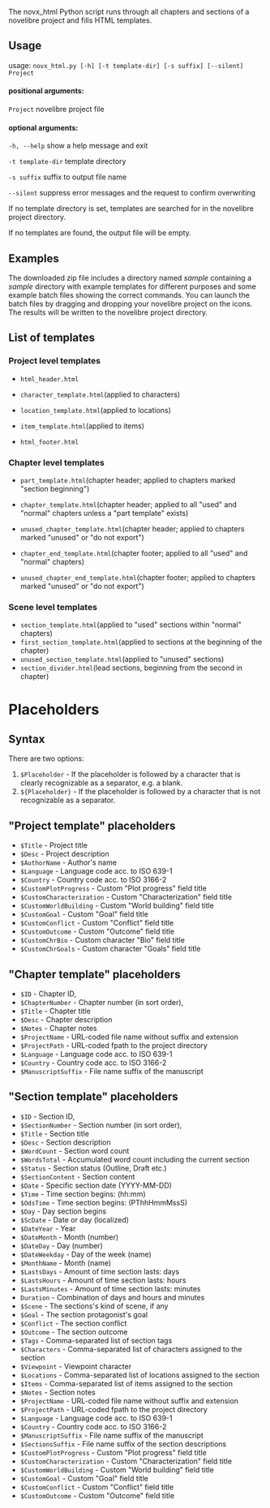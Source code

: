 The novx_html Python script runs through all chapters and sections of a novelibre project and fills HTML templates.

## Usage
usage: `novx_html.py [-h] [-t template-dir] [-s suffix] [--silent] Project`

#### positional arguments:
 `Project`     novelibre project file

#### optional arguments:
 `-h, --help`    show a help message and exit
 
 `-t template-dir` template directory
 
 `-s suffix`    suffix to output file name
 
 `--silent`     suppress error messages and the request to confirm overwriting

If no template directory is set, templates are searched for in the novelibre 
project directory.

If no templates are found, the output file will be empty.


## Examples
The downloaded zip file includes a directory named *sample* containing a *sample* 
directory with example templates for different purposes and some example batch files 
showing the correct commands. 
You can launch the batch files by dragging and dropping your novelibre project on 
the icons. 
The results will be written to the novelibre project directory.


## List of templates

### Project level templates

- `html_header.html`

- `character_template.html`(applied to characters)
- `location_template.html`(applied to locations)
- `item_template.html`(applied to items)

- `html_footer.html`

### Chapter level templates

- `part_template.html`(chapter header; applied to chapters marked "section beginning")
- `chapter_template.html`(chapter header; applied to all "used" and "normal" chapters unless a "part template" exists)
- `unused_chapter_template.html`(chapter header; applied to chapters marked "unused" or "do not export")


- `chapter_end_template.html`(chapter footer; applied to all "used" and "normal" chapters)
- `unused_chapter_end_template.html`(chapter footer; applied to chapters marked "unused" or "do not export")



### Scene level templates

- `section_template.html`(applied to "used" sections within "normal" chapters)
- `first_section_template.html`(applied  to sections at the beginning of the chapter)
- `unused_section_template.html`(applied to "unused" sections)
- `section_divider.html`(lead sections, beginning from the second in chapter)


# Placeholders

## Syntax

There are two options:

1.  `$Placeholder` - If the placeholder is followed by a character that
    is clearly recognizable as a separator, e.g. a blank.
2.  `${Placeholder}` - If the placeholder is followed by a character
    that is not recognizable as a separator.

## \"Project template\" placeholders

-   `$Title` - Project title
-   `$Desc` - Project description
-   `$AuthorName` - Author\'s name
-   `$Language` - Language code acc. to ISO 639-1
-   `$Country` - Country code acc. to ISO 3166-2
-   `$CustomPlotProgress` - Custom \"Plot progress\" field title
-   `$CustomCharacterization` - Custom \"Characterization\" field title
-   `$CustomWorldBuilding` - Custom \"World building\" field title
-   `$CustomGoal` - Custom \"Goal\" field title
-   `$CustomConflict` - Custom \"Conflict\" field title
-   `$CustomOutcome` - Custom \"Outcome\" field title
-   `$CustomChrBio` - Custom character \"Bio\" field title
-   `$CustomChrGoals` - Custom character \"Goals\" field title

## \"Chapter template\" placeholders

-   `$ID` - Chapter ID,
-   `$ChapterNumber` - Chapter number (in sort order),
-   `$Title` - Chapter title
-   `$Desc` - Chapter description
-   `$Notes` - Chapter notes
-   `$ProjectName` - URL-coded file name without suffix and extension
-   `$ProjectPath` - URL-coded fpath to the project directory
-   `$Language` - Language code acc. to ISO 639-1
-   `$Country` - Country code acc. to ISO 3166-2
-   `$ManuscriptSuffix` - File name suffix of the manuscript

## \"Section template\" placeholders

-   `$ID` - Section ID,
-   `$SectionNumber` - Section number (in sort order),
-   `$Title` - Section title
-   `$Desc` - Section description
-   `$WordCount` - Section word count
-   `$WordsTotal` - Accumulated word count including the current section
-   `$Status` - Section status (Outline, Draft etc.)
-   `$SectionContent` - Section content
-   `$Date` - Specific section date (YYYY-MM-DD)
-   `$Time` - Time section begins: (hh:mm)
-   `$OdsTime` - Time section begins: (PThhHmmMssS)
-   `$Day` - Day section begins
-   `$ScDate` - Date or day (localized)
-   `$DateYear` - Year
-   `$DateMonth` - Month (number)
-   `$DateDay` - Day (number)
-   `$DateWeekday` - Day of the week (name)
-   `$MonthName` - Month (name)
-   `$LastsDays` - Amount of time section lasts: days
-   `$LastsHours` - Amount of time section lasts: hours
-   `$LastsMinutes` - Amount of time section lasts: minutes
-   `Duration` - Combination of days and hours and minutes
-   `$Scene` - The sections\'s kind of scene, if any
-   `$Goal` - The section protagonist\'s goal
-   `$Conflict` - The section conflict
-   `$Outcome` - The section outcome
-   `$Tags` - Comma-separated list of section tags
-   `$Characters` - Comma-separated list of characters assigned to the
    section
-   `$Viewpoint` - Viewpoint character
-   `$Locations` - Comma-separated list of locations assigned to the
    section
-   `$Items` - Comma-separated list of items assigned to the section
-   `$Notes` - Section notes
-   `$ProjectName` - URL-coded file name without suffix and extension
-   `$ProjectPath` - URL-coded fpath to the project directory
-   `$Language` - Language code acc. to ISO 639-1
-   `$Country` - Country code acc. to ISO 3166-2
-   `$ManuscriptSuffix` - File name suffix of the manuscript
-   `$SectionsSuffix` - File name suffix of the section descriptions
-   `$CustomPlotProgress` - Custom \"Plot progress\" field title
-   `$CustomCharacterization` - Custom \"Characterization\" field title
-   `$CustomWorldBuilding` - Custom \"World building\" field title
-   `$CustomGoal` - Custom \"Goal\" field title
-   `$CustomConflict` - Custom \"Conflict\" field title
-   `$CustomOutcome` - Custom \"Outcome\" field title

